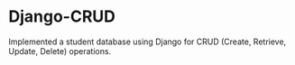 # Django-CRUD
Implemented a student database using Django for CRUD (Create, Retrieve, Update, Delete) operations.